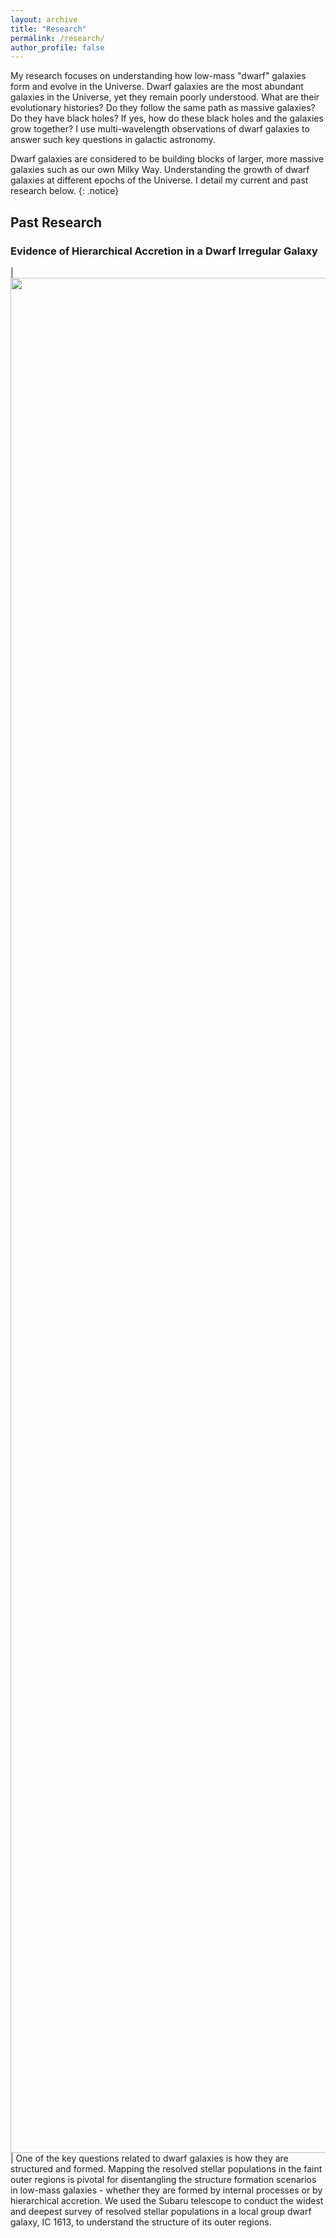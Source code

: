 ```yaml
---
layout: archive
title: "Research"
permalink: /research/
author_profile: false
---
```


My research focuses on understanding how low-mass "dwarf" galaxies form and evolve in the Universe. Dwarf galaxies are the most abundant galaxies in the Universe, yet they remain poorly understood. What are their evolutionary histories? Do they follow the same path as massive galaxies? Do they have black holes? If yes, how do these black holes and the galaxies grow together? I use multi-wavelength observations of dwarf galaxies to answer such key questions in galactic astronomy.


Dwarf galaxies are considered to be building blocks of larger, more massive galaxies such as our own Milky Way. Understanding the growth of dwarf galaxies at different epochs of the Universe. I detail my current and past research below. {: .notice}

## Past Research

### Evidence of Hierarchical Accretion in a Dwarf Irregular Galaxy

| <img align="middle" src="./images/ic1613.jpg" width="3000"/> | One of the key questions related to dwarf galaxies is how they are structured and formed. Mapping the resolved stellar populations in the faint outer regions is pivotal for disentangling the structure formation scenarios in low-mass galaxies - whether they are formed by internal processes or by hierarchical accretion. We used the Subaru telescope to conduct the widest and deepest survey of resolved stellar populations in a local group dwarf galaxy, IC 1613, to understand the structure of its outer regions. 
